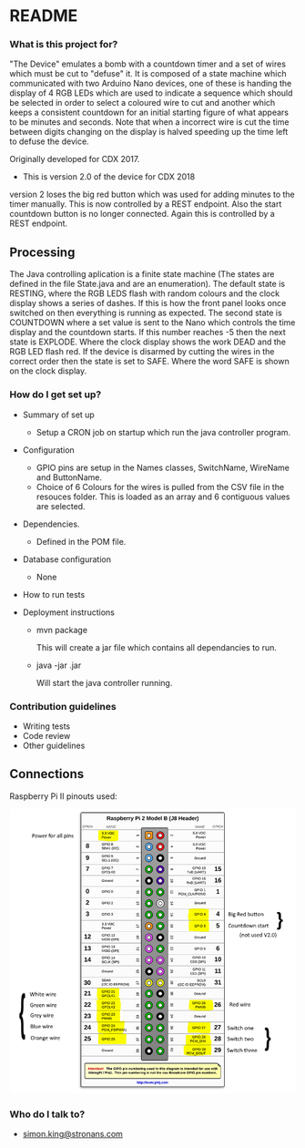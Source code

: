 # README #

### What is this project for? ###

"The Device" emulates a bomb with a countdown timer and a set of wires which must be cut to "defuse" it. 
It is composed of a state machine which communicated with two Arduino Nano devices, one of these is 
handing the display of 4 RGB LEDs which are used to indicate a sequence which should be selected 
in order to select a coloured wire to cut and another which keeps a consistent countdown 
for an initial starting figure of what appears to be minutes and seconds. Note that when a incorrect 
wire is cut the time between digits changing on the display is halved speeding up the time left
to defuse the device.

Originally developed for CDX 2017.
  
* This is version 2.0 of the device for CDX 2018

version 2 loses the big red button which was used for adding minutes to the timer manually.
This is now controlled by a REST endpoint. Also the start countdown button is no longer connected.
Again this is controlled by a REST endpoint.

## Processing ##

The Java controlling aplication is a finite state machine (The states are defined in the file State.java and are an enumeration).
The default state is RESTING, where the RGB LEDS flash with random colours and the clock display shows
a series of dashes. If this is how the front panel looks once switched on then everything is running
as expected.
The second state is COUNTDOWN where a set value is sent to the Nano which controls the time display and 
the countdown starts. If this number reaches -5 then the next state is EXPLODE. Where the clock display
shows the work DEAD and the RGB LED flash red.
If the device is disarmed by cutting the wires in the correct order then the state is set to SAFE. Where
the word SAFE is shown on the clock display.

  

### How do I get set up? ###

- Summary of set up
  - Setup a CRON job on startup which run the java controller program.
- Configuration
  - GPIO pins are setup in the Names classes, SwitchName, WireName and ButtonName.
  - Choice of 6 Colours for the wires is pulled from the CSV file in the resouces folder.
    This is loaded as an array and 6 contiguous values are selected. 
- Dependencies.
  - Defined in the POM file.

- Database configuration
  - None
- How to run tests
- Deployment instructions
  - mvn package
  
    This will create a jar file which contains all dependancies to run.
  - java -jar <jar file name>.jar
    
    Will start the java controller running.
    

### Contribution guidelines ###

- Writing tests
- Code review
- Other guidelines

Connections
-----------

Raspberry Pi II pinouts used: 

![alt text](./pinouts.png "Raspberry Pi II pinouts used")



### Who do I talk to? ###

* simon.king@stronans.com
